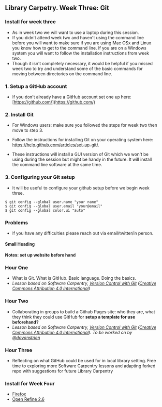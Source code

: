 ## Library Carpetry. Week Three: Git

### Install for week three

* As in week two we will want to use a laptop during this session. 
* If you didn't attend week two and haven't using the command line before you will want to make sure if you are using Mac OSx and Linux you know how to get to the command line. If you are on a Windows system you will want to follow the installation instructions from week two. 
* Though it isn't completely necessary, it would be helpful if you missed week two to try and understand some of the basic commands for moving between directories on the command line. 

### 1. Setup a GitHub account
* If you don't already have a GitHub account set one up here: [https://github.com/](https://github.com/)

### 2.  Install Git
* For Windows users: make sure you followed the steps for week two then move to step 3.
* Follow the instructions for installing Git on your operating system here: 
https://help.github.com/articles/set-up-git/.

* These instructions will install a GUI version of Git which we won't be using during the session but might be handy in the future. It will install the command line software at the same time. 

### 3. Configuring your Git setup
* It will be useful to configure your github setup before we begin week three. 
~~~
$ git config --global user.name "your name"
$ git config --global user.email "your@email"
$ git config --global color.ui "auto"
~~~

### Problems
* If you have any difficulties please reach out via email/twitter/in person. 


#### Small Heading


**Notes: set up website before hand**

### Hour One
- What is Git. What is GitHub. Basic language. Doing the basics.
- *Lesson based on Software Carpentry, [Version Control with Git](https://github.com/swcarpentry/git-novice) ([Creative Commons Attribution 4.0 International](https://creativecommons.org/licenses/by/4.0/))*

### Hour Two
- Collaborating in groups to build a Github Pages site: who they are, what they think they could use GitHub for **setup a template for use beforehand?**
- *Lesson based on Software Carpentry, [Version Control with Git](https://github.com/swcarpentry/git-novice) ([Creative Commons Attribution 4.0 International](https://creativecommons.org/licenses/by/4.0/)). To be worked on by [@davanstrien](https://github.com/davanstrien)*

### Hour Three
- Reflecting on what GitHub could be used for in local library setting. Free time to exploring more Software Carpentry lessons and adapting forked repo with suggestions for future Library Carpentry

### Install for Week Four
- [Firefox](https://www.mozilla.org/en-US/firefox/new/)
- [Open Refine 2.6](http://openrefine.org/download.html)
